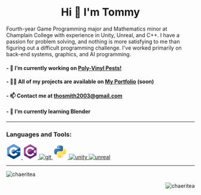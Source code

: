 <h1 align="center">Hi 👋 I'm Tommy</h1>
Fourth-year Game Programming major and Mathematics minor at Champlain College with experience in Unity, Unreal, and C++. I have a passion for problem solving, and nothing is more satisfying to me than figuring out a difficult programming challenge. I've worked primarily on back-end systems, graphics, and AI programming.

#### - 🔭 I’m currently working on [Poly-Vinyl Pests!](chaeritea.github.io/poly-vinyl-pests)

#### - 👨‍💻 All of my projects are available on [My Portfolio](https://chaeritea.github.io/) (soon)

#### - 📫 Contact me at **thosmith2003@gmail.com**

#### - 🌱 I’m currently learning **Blender**

-----

<h3 align="left">Languages and Tools:</h3>
<p align="left"> <a href="https://www.w3schools.com/cpp/" target="_blank" rel="noreferrer"> <img src="https://raw.githubusercontent.com/devicons/devicon/master/icons/cplusplus/cplusplus-original.svg" alt="cplusplus" width="40" height="40"/> </a> <a href="https://www.w3schools.com/cs/" target="_blank" rel="noreferrer"> <img src="https://raw.githubusercontent.com/devicons/devicon/master/icons/csharp/csharp-original.svg" alt="csharp" width="40" height="40"/> </a> <a href="https://git-scm.com/" target="_blank" rel="noreferrer"> <img src="https://www.vectorlogo.zone/logos/git-scm/git-scm-icon.svg" alt="git" width="40" height="40"/> </a> <a href="https://www.python.org" target="_blank" rel="noreferrer"> <img src="https://raw.githubusercontent.com/devicons/devicon/master/icons/python/python-original.svg" alt="python" width="40" height="40"/> </a> <a href="https://unity.com/" target="_blank" rel="noreferrer"> <img src="https://www.vectorlogo.zone/logos/unity3d/unity3d-icon.svg" alt="unity" width="40" height="40"/> </a> <a href="https://unrealengine.com/" target="_blank" rel="noreferrer"> <img src="https://raw.githubusercontent.com/kenangundogan/fontisto/036b7eca71aab1bef8e6a0518f7329f13ed62f6b/icons/svg/brand/unreal-engine.svg" alt="unreal" width="40" height="40"/> </a> </p>

-----

<p>&nbsp;<img align="left" src="https://github-readme-stats.vercel.app/api?username=chaeritea&show_icons=true&locale=en" alt="chaeritea" /></p>
<p><img align="right" src="https://github-readme-stats.vercel.app/api/top-langs?username=chaeritea&show_icons=true&locale=en&layout=compact" alt="chaeritea" /></p>
